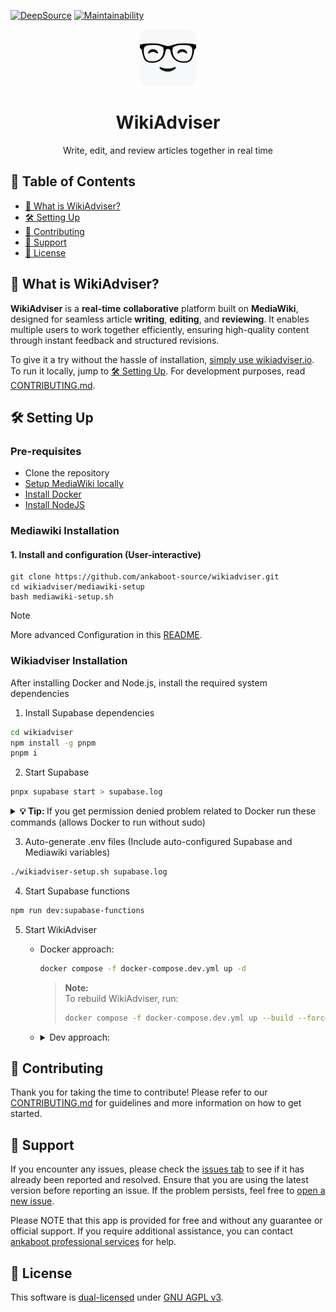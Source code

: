 [![DeepSource](https://app.deepsource.com/gh/ankaboot-source/wikiadviser.svg/?label=code+coverage&show_trend=true&token=ZTDAa-DQcTJvNvMiXJlquOHn)](https://app.deepsource.com/gh/ankaboot-source/wikiadviser/)
[![Maintainability](https://qlty.sh/badges/612e2b1b-61ab-468f-a868-fc13e0ec47f1/maintainability.svg)](https://qlty.sh/gh/ankaboot-source/projects/wikiadviser)

<div>
  <div align="center">
    <img width="90" height="90" src="https://github.com/ankaboot-source/wikiadviser/raw/main/docs/assets/icons/logo%20with%20background.svg" alt="WikiAdviser Logo">
  </div>
  <h1 align="center">WikiAdviser</h1>
  <div align="center">
    <p>
    Write, edit, and review articles together in real time
    </p>
  </div>
</div>

## 📑 Table of Contents
- [🤔 What is WikiAdviser?](#-what-is-wikiadviser)
- [🛠️ Setting Up](#️-setting-up)
- [🤝 Contributing](#-contributing)
- [🔧 Support](#-support)
- [📜 License](#-license)

## 🤔 What is WikiAdviser?

**WikiAdviser** is a **real-time** **collaborative** platform built on **MediaWiki**, designed for seamless article **writing**, **editing**, and **reviewing**. It enables multiple users to work together efficiently, ensuring high-quality content through instant feedback and structured revisions.

To give it a try without the hassle of installation, [simply use wikiadviser.io](https://app.wikiadviser.io/).
To run it locally, jump to [🛠️ Setting Up](#️-setting-up).
For development purposes, read [CONTRIBUTING.md](CONTRIBUTING.md).

## 🛠️ Setting Up

### Pre-requisites

- Clone the repository
- [Setup MediaWiki locally](/mediawiki-setup/MEDIAWIKI_SETUP.md)
- [Install Docker](https://docs.docker.com/engine/install)
- [Install NodeJS](https://nodejs.org)

### Mediawiki Installation
#### 1. Install and configuration (User-interactive)
```
git clone https://github.com/ankaboot-source/wikiadviser.git
cd wikiadviser/mediawiki-setup
bash mediawiki-setup.sh
```

> [!NOTE]
> More advanced Configuration in this [README](https://github.com/ankaboot-source/wikiadviser/blob/main/mediawiki-setup/MEDIAWIKI_SETUP.md?plain=1).
      
### Wikiadviser Installation

After installing Docker and Node.js, install the required system dependencies

1. Install Supabase dependencies

 ```sh
 cd wikiadviser
 npm install -g pnpm
 pnpm i
 ```

2. Start Supabase

  ```sh
  pnpx supabase start > supabase.log
  ```

  <details>
    <summary><b>💡 Tip: </b> If you get permission denied problem related to Docker run these commands (allows Docker to run without sudo) </summary>

    sudo usermod -aG docker $USER
    newgrp docker

  </details>
  
3. Auto-generate .env files (Include auto-configured Supabase and Mediawiki variables)

```sh
./wikiadviser-setup.sh supabase.log
```
4. Start Supabase functions

  ```sh
  npm run dev:supabase-functions
  ```

5. Start WikiAdviser

   - Docker approach:

     ```sh
     docker compose -f docker-compose.dev.yml up -d
     ```

     > **Note:**  
     > To rebuild WikiAdviser, run:
     > ```sh
     > docker compose -f docker-compose.dev.yml up --build --force-recreate -d
     > ```


  
    - <details>
        <summary>Dev approach:</summary>
        
        <h6>Finish installing project dependencies</h6>
        
        ```sh
        npm run install-deps:frontend
        ```
        
        Start the frontend:
        ```sh
        npm run dev:frontend
        ```
      </details>



## 🤝 Contributing

Thank you for taking the time to contribute! Please refer to our [CONTRIBUTING.md](CONTRIBUTING.md) for guidelines and more information on how to get started.

## 🔧 Support

If you encounter any issues, please check the [issues tab](https://github.com/ankaboot-source/wikiadviser/issues) to see if it has already been reported and resolved. Ensure that you are using the latest version before reporting an issue. If the problem persists, feel free to [open a new issue](https://github.com/ankaboot-source/wikiadviser/issues/new).

Please NOTE that this app is provided for free and without any guarantee or official support. If you require additional assistance, you can contact [ankaboot professional services](mailto:contact@ankaboot.fr) for help.

## 📜 License

This software is [dual-licensed](DUAL-LICENSE.md) under [GNU AGPL v3](LICENSE).
